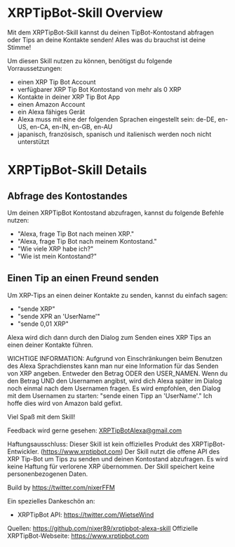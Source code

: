 # XRPTipBot-Skill Overview
Mit dem XRPTipBot-Skill kannst du deinen TipBot-Kontostand abfragen oder Tips an deine Kontakte senden! Alles was du brauchst ist deine Stimme!

Um diesen Skill nutzen zu können, benötigst du folgende Vorraussetzungen:

- einen XRP Tip Bot Account
- verfügbarer XRP Tip Bot Kontostand von mehr als 0 XRP
- Kontakte in deiner XRP Tip Bot App
- einen Amazon Account
- ein Alexa fähiges Gerät
- Alexa muss mit eine der folgenden Sprachen eingestellt sein: de-DE, en-US, en-CA, en-IN, en-GB, en-AU
- japanisch, französisch, spanisch und italienisch werden noch nicht unterstützt

# XRPTipBot-Skill Details

## Abfrage des Kontostandes
Um deinen XRPTipBot Kontostand abzufragen, kannst du folgende Befehle nutzen:
- "Alexa, frage Tip Bot nach meinen XRP."
- "Alexa, frage Tip Bot nach meinem Kontostand."
- "Wie viele XRP habe ich?"
- "Wie ist mein Kontostand?"

## Einen Tip an einen Freund senden
Um XRP-Tips an einen deiner Kontakte zu senden, kannst du einfach sagen:
- "sende XRP"
- "sende XPR an 'UserName'"
- "sende 0,01 XRP"

Alexa wird dich dann durch den Dialog zum Senden eines XRP Tips an einen deiner Kontakte führen.

WICHTIGE INFORMATION:
Aufgrund von Einschränkungen beim Benutzen des Alexa Sprachdienstes kann man nur eine Information für das Senden von XRP angeben.
Entweder den Betrag ODER den USER_NAMEN.
Wenn du den Betrag UND den Usernamen angibst, wird dich Alexa später im Dialog noch einmal nach dem Usernamen fragen.
Es wird empfohlen, den Dialog mit dem Usernamen zu starten: "sende einen Tipp an 'UserName'."
Ich hoffe dies wird von Amazon bald gefixt.

Viel Spaß mit dem Skill!

Feedback wird gerne gesehen:
XRPTipBotAlexa@gmail.com


Haftungsausschluss:
Dieser Skill ist kein offizielles Produkt des XRPTipBot-Entwickler. (https://www.xrptipbot.com)
Der Skill nutzt die offene API des XRP Tip-Bot um Tips zu senden und deinen Kontostand abzufragen.
Es wird keine Haftung für verlorene XRP übernommen.
Der Skill speichert keine personenbezogenen Daten.

Build by
https://twitter.com/nixerFFM

Ein spezielles Dankeschön an:

- XRPTipBot API:
https://twitter.com/WietseWind


Quellen: https://github.com/nixer89/xrptipbot-alexa-skill
Offizielle XRPTipBot-Webseite: https://www.xrptipbot.com
